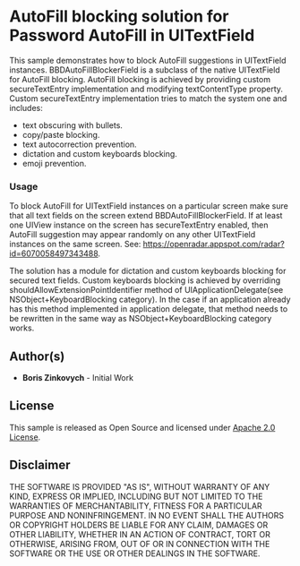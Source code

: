 # AutoFill blocking solution for Password AutoFill in UITextField

This sample demonstrates how to block AutoFill suggestions in UITextField instances.
BBDAutoFillBlockerField is a subclass of the native UITextField for AutoFill blocking.
AutoFill blocking is achieved by providing custom secureTextEntry implementation and modifying textContentType property.
Custom secureTextEntry implementation tries to match the system one and includes:
  - text obscuring with bullets.
  - copy/paste blocking.
  - text autocorrection prevention.
  - dictation and custom keyboards blocking.
  - emoji prevention.



### Usage
To block AutoFill for UITextField instances on a particular screen
make sure that all text fields on the screen extend BBDAutoFillBlockerField.
If at least one UIView instance on the screen has secureTextEntry enabled, then AutoFill suggestion
may appear randomly on any other UITextField instances on the same screen.
See: https://openradar.appspot.com/radar?id=6070058497343488.

The solution has a module for dictation and custom keyboards blocking for secured text fields.
Custom keyboards blocking is achieved by overriding shouldAllowExtensionPointIdentifier method
of UIApplicationDelegate(see NSObject+KeyboardBlocking category).
In the case if an application already has this method implemented in application delegate,
that method needs to be rewritten in the same way as NSObject+KeyboardBlocking category works.



## Author(s)

- **Boris Zinkovych** - Initial Work



## License

This sample is released as Open Source and licensed under [Apache 2.0 License](http://www.apache.org/licenses/LICENSE-2.0.html).



## Disclaimer

THE SOFTWARE IS PROVIDED "AS IS", WITHOUT WARRANTY OF ANY KIND, EXPRESS OR IMPLIED, INCLUDING BUT NOT LIMITED TO THE WARRANTIES OF MERCHANTABILITY, FITNESS FOR A PARTICULAR PURPOSE AND NONINFRINGEMENT. IN NO EVENT SHALL THE AUTHORS OR COPYRIGHT HOLDERS BE LIABLE FOR ANY CLAIM, DAMAGES OR OTHER LIABILITY, WHETHER IN AN ACTION OF CONTRACT, TORT OR OTHERWISE, ARISING FROM, OUT OF OR IN CONNECTION WITH THE SOFTWARE OR THE USE OR OTHER DEALINGS IN THE SOFTWARE.